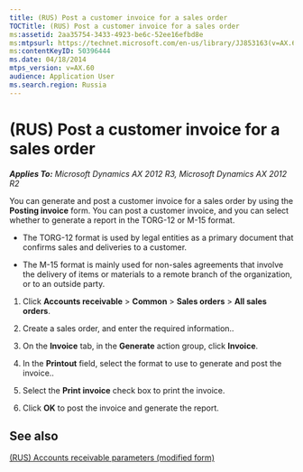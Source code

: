 ```yaml
---
title: (RUS) Post a customer invoice for a sales order
TOCTitle: (RUS) Post a customer invoice for a sales order
ms:assetid: 2aa35754-3433-4923-be6c-52ee16efbd8e
ms:mtpsurl: https://technet.microsoft.com/en-us/library/JJ853163(v=AX.60)
ms:contentKeyID: 50396444
ms.date: 04/18/2014
mtps_version: v=AX.60
audience: Application User
ms.search.region: Russia
---
```


# (RUS) Post a customer invoice for a sales order 


_**Applies To:** Microsoft Dynamics AX 2012 R3, Microsoft Dynamics AX 2012 R2_

You can generate and post a customer invoice for a sales order by using the **Posting invoice** form. You can post a customer invoice, and you can select whether to generate a report in the TORG-12 or M-15 format.

  - The TORG-12 format is used by legal entities as a primary document that confirms sales and deliveries to a customer.

  - The M-15 format is mainly used for non-sales agreements that involve the delivery of items or materials to a remote branch of the organization, or to an outside party.

<!-- end list -->

1.  Click **Accounts receivable** \> **Common** \> **Sales orders** \> **All sales orders**.

2.  Create a sales order, and enter the required information..

3.  On the **Invoice** tab, in the **Generate** action group, click **Invoice**.

4.  In the **Printout** field, select the format to use to generate and post the invoice..

5.  Select the **Print invoice** check box to print the invoice.

6.  Click **OK** to post the invoice and generate the report.

## See also

[(RUS) Accounts receivable parameters (modified form)](https://technet.microsoft.com/en-us/library/jj733289\(v=ax.60\))

  


